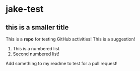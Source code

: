 # jake-test
## this is a smaller title
This is a **repo** for testing GitHub activities! This is a suggestion!

1. This is a numbered list.
2. Second numbered list!

Add something to my readme to test for a pull request!
